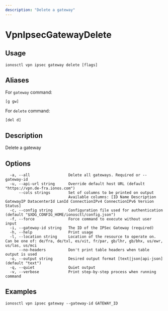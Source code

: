 ```yaml
---
description: "Delete a gateway"
---
```


# VpnIpsecGatewayDelete

## Usage

```text
ionosctl vpn ipsec gateway delete [flags]
```

## Aliases

For `gateway` command:

```text
[g gw]
```

For `delete` command:

```text
[del d]
```

## Description

Delete a gateway

## Options

```text
  -a, --all                 Delete all gateways. Required or --gateway-id
  -u, --api-url string      Override default host URL (default "https://vpn.de-fra.ionos.com")
      --cols strings        Set of columns to be printed on output 
                            Available columns: [ID Name Description GatewayIP DatacenterId LanId ConnectionIPv4 ConnectionIPv6 Version Status]
  -c, --config string       Configuration file used for authentication (default "$XDG_CONFIG_HOME/ionosctl/config.json")
  -f, --force               Force command to execute without user input
  -i, --gateway-id string   The ID of the IPSec Gateway (required)
  -h, --help                Print usage
  -l, --location string     Location of the resource to operate on. Can be one of: de/fra, de/txl, es/vit, fr/par, gb/lhr, gb/bhx, us/ewr, us/las, us/mci
      --no-headers          Don't print table headers when table output is used
  -o, --output string       Desired output format [text|json|api-json] (default "text")
  -q, --quiet               Quiet output
  -v, --verbose             Print step-by-step process when running command
```

## Examples

```text
ionosctl vpn ipsec gateway --gateway-id GATEWAY_ID 
```


